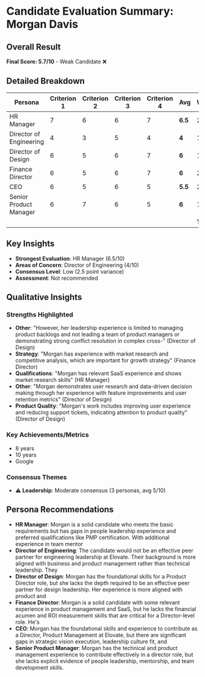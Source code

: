 # Candidate Evaluation Summary: Morgan Davis

## Overall Result
**Final Score: 5.7/10** - Weak Candidate ❌

## Detailed Breakdown

| Persona | Criterion 1 | Criterion 2 | Criterion 3 | Criterion 4 | **Avg** | Weight | **Weighted** |
|---------|-------------|-------------|-------------|-------------|---------|--------|--------------|
| HR Manager | 7 | 6 | 6 | 7 | **6.5** | 20% | **1.3** |
| Director of Engineering | 4 | 3 | 5 | 4 | **4** | 15% | **0.6** |
| Director of Design | 6 | 5 | 6 | 7 | **6** | 15% | **0.9** |
| Finance Director | 6 | 5 | 6 | 7 | **6** | 20% | **1.2** |
| CEO | 6 | 5 | 6 | 5 | **5.5** | 20% | **1.1** |
| Senior Product Manager | 6 | 7 | 6 | 5 | **6** | 10% | **0.6** |
| | | | | | | **Total** | **5.7** |

## Key Insights
- **Strongest Evaluation**: HR Manager (6.5/10)
- **Areas of Concern**: Director of Engineering (4/10)
- **Consensus Level**: Low (2.5 point variance)
- **Assessment**: Not recommended

## Qualitative Insights

### Strengths Highlighted
- **Other**: "However, her leadership experience is limited to managing product backlogs and not leading a team of product managers or demonstrating strong conflict resolution in complex cross-" (Director of Design)
- **Strategy**: "Morgan has experience with market research and competitive analysis, which are important for growth strategy" (Finance Director)
- **Qualifications**: "Morgan has relevant SaaS experience and shows market research skills" (HR Manager)
- **Other**: "Morgan demonstrates user research and data-driven decision making through her experience with feature improvements and user retention metrics" (Director of Design)
- **Product Quality**: "Morgan's work includes improving user experience and reducing support tickets, indicating attention to product quality" (Director of Design)

### Key Achievements/Metrics
- 8 years
- 10 years
- Google

### Consensus Themes
- ⚠️ **Leadership**: Moderate consensus (3 personas, avg 5/10)

## Persona Recommendations
- **HR Manager**: Morgan is a solid candidate who meets the basic requirements but has gaps in people leadership experience and preferred qualifications like PMP certification. With additional experience in team mentor
- **Director of Engineering**: The candidate would not be an effective peer partner for engineering leadership at Elovate. Their background is more aligned with business and product management rather than technical leadership. They
- **Director of Design**: Morgan has the foundational skills for a Product Director role, but she lacks the depth required to be an effective peer partner for design leadership. Her experience is more aligned with product and 
- **Finance Director**: Morgan is a solid candidate with some relevant experience in product management and SaaS, but he lacks the financial acumen and ROI measurement skills that are critical for a Director-level role. He's
- **CEO**: Morgan has the foundational skills and experience to contribute as a Director, Product Management at Elovate, but there are significant gaps in strategic vision execution, leadership culture fit, and 
- **Senior Product Manager**: Morgan has the technical and product management experience to contribute effectively in a director role, but she lacks explicit evidence of people leadership, mentorship, and team development skills. 
